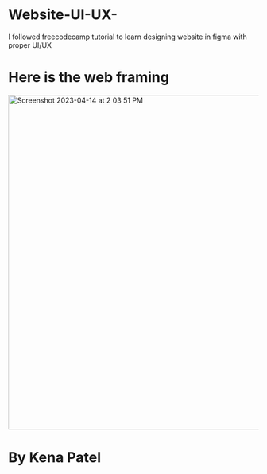 # Website-UI-UX-
I followed freecodecamp tutorial to learn designing website in figma with proper UI/UX 


<h1> Here is the web framing </h1>

<img width="673" alt="Screenshot 2023-04-14 at 2 03 51 PM" src="https://user-images.githubusercontent.com/100759125/231990909-01fc4263-a028-4f73-851d-8fb456a782a7.png">

<h1>By Kena Patel</h1>
